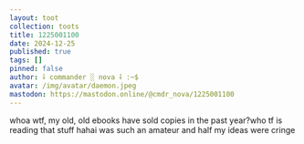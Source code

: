 ```yaml
---
layout: toot
collection: toots
title: 1225001100
date: 2024-12-25
published: true
tags: []
pinned: false
author: ⸸ commander ░ nova ⸸ :~$
avatar: /img/avatar/daemon.jpeg
mastodon: https://mastodon.online/@cmdr_nova/1225001100
---
```


whoa wtf, my old, old ebooks have sold copies in the past year?who tf is reading that stuff hahai was such an amateur and half my ideas were cringe
